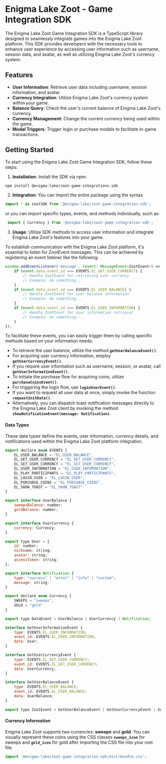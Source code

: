 # Enigma Lake Zoot - Game Integration SDK
The Enigma Lake Zoot Game Integration SDK is a TypeScript library designed to seamlessly integrate games into the Enigma Lake Zoot platform. This SDK provides developers with the necessary tools to enhance user experience by accessing user information such as username, session data, and avatar, as well as utilizing Enigma Lake Zoot's currency system.

## Features
- **User Information**: Retrieve user data including username, session information, and avatar.
- **Currency Integration**: Utilize Enigma Lake Zoot's currency system within your game.
- **Balance Query**: Check the user's current balance of Enigma Lake Zoot's currency.
- **Currency Management**: Change the current currency being used within the game.
- **Modal Triggers**: Trigger login or purchase modals to facilitate in-game transactions.

## Getting Started

To start using the Enigma Lake Zoot Game Integration SDK, follow these steps:

1. **Installation**: Install the SDK via npm:
```bash 
npm install @enigma-lake/zoot-game-integrations-sdk
```

2. **Integration**: You can import the entire package using the syntax 
``` js
import * as zootSDK from '@enigma-lake/zoot-game-integration-sdk';
```
or you can import specific types, events, and methods individually, such as: 
``` js
 import { Currency } from '@enigma-lake/zoot-game-integration-sdk';
```

3. **Usage**: Utilize SDK methods to access user information and integrate Enigma Lake Zoot's features into your game.

To establish communication with the Enigma Lake Zoot platform, it's essential to listen for ZootEvent messages. This can be achieved by registering an event listener like the following:
```js
window.addEventListener('message', (event: MessageEvent<ZootEvent>) => {
    if (event.data.event_id === EVENTS.EL_GET_USER_CURRENCY) {
        // Handle ZootEvent for retrieving user currency
        // Example: do something...
    }
    if (event.data.event_id === EVENTS.EL_USER_BALANCE) {
        // Handle ZootEvent for user balance information
        // Example: do something...
    }
    if (event.data.event_id === EVENTS.EL_USER_INFORMATION) {
        // Handle ZootEvent for user information retrieval
        // Example: do something...
    }
});
```

To facilitate these events, you can easily trigger them by calling specific methods based on your information needs:

- To retrieve the user balance, utilize the method **```getUserBalanceEvent()```**.
- For acquiring user currency information, employ **```getUserCurrencyEvent()```**.
- If you require user information such as username, session, or avatar, call **```getUserInformationEvent()```**.
- To initiate the purchase flow for acquiring coins, utilize **```purchaseCoinsEvent()```**.
- For triggering the login flow, use **```loginUserEvent()```**.
- If you want to request all user data at once, simply invoke the function **```requestInitData()```**.
- Alternatively, you can dispatch toast notification messages directly to the Enigma Lake Zoot client by invoking the method **```showNotificationEvent(message: Notification)```**.

#### Data Types
These data types define the events, user information, currency details, and notifications used within the Enigma Lake Zoot platform integration.

```js
export declare enum EVENTS {
    EL_USER_BALANCE = "EL_USER_BALANCE",
    EL_GET_USER_CURRENCY = "EL_GET_USER_CURRENCY",
    EL_SET_USER_CURRENCY = "EL_SET_USER_CURRENCY",
    EL_USER_INFORMATION = "EL_USER_INFORMATION",
    EL_PLAY_PARTICIPANTS = "EL_PLAY_PARTICIPANTS",
    EL_LOGIN_USER = "EL_LOGIN_USER",
    EL_PURCHASE_COINS = "EL_PURCHASE_COINS",
    EL_SHOW_TOAST = "EL_SHOW_TOAST"
}

export interface UserBalance {
    sweepsBalance: number;
    goldBalance: number;
}

export interface UserCurrency {
    currency: Currency;
}

export type User = {
    id: number;
    nickname: string;
    avatar: string;
    accessToken: string;
};

export interface Notification {
    type: "success" | "error" | "info" | "custom";
    message: string;
}

export declare enum Currency {
    SWEEPS = "sweeps",
    GOLD = "gold"
}

export type DataEvent = UserBalance | UserCurrency | Notification;

interface GetUserInformationEvent {
    type: EVENTS.EL_USER_INFORMATION;
    event_id: EVENTS.EL_USER_INFORMATION;
    data: User;
}

interface GetUserCurrencyEvent {
    type: EVENTS.EL_GET_USER_CURRENCY;
    event_id: EVENTS.EL_GET_USER_CURRENCY;
    data: UserCurrency;
}

interface GetUserBalanceEvent {
    type: EVENTS.EL_USER_BALANCE;
    event_id: EVENTS.EL_USER_BALANCE;
    data: UserBalance;
}

export type ZootEvent = GetUserBalanceEvent | GetUserCurrencyEvent | GetUserInformationEvent;

```

#### Currency Information
Enigma Lake Zoot supports two currencies: **sweeps** and **gold**. You can visually represent these coins using the CSS classes **```sweeps_icon```** for sweeps and **```gold_icon```** for gold after importing the CSS file into your root file:
```js
import '@enigma-lake/zoot-game-integration-sdk/dist/bundle.css';
```
